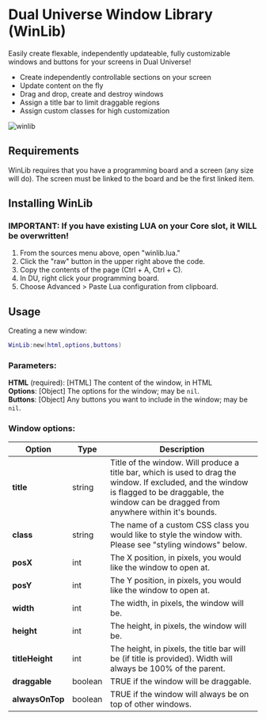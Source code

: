 # Dual Universe Window Library (WinLib)
Easily create flexable, independently updateable, fully customizable windows and buttons for your screens in Dual Universe!
* Create independently controllable sections on your screen
* Update content on the fly
* Drag and drop, create and destroy windows
* Assign a title bar to limit draggable regions
* Assign custom classes for high customization

![winlib](https://user-images.githubusercontent.com/7476963/99282992-07236700-27fa-11eb-8b77-bc749330678b.png)

## Requirements
WinLib requires that you have a programming board and a screen (any size will do). The screen must be linked to the board and be the first linked item.

## Installing WinLib
### IMPORTANT: If you have existing LUA on your Core slot, it WILL be overwritten!
1. From the sources menu above, open "winlib.lua."
2. Click the "raw" button in the upper right above the code.
3. Copy the contents of the page (Ctrl + A, Ctrl + C).
4. In DU, right click your programming board.
5. Choose Advanced > Paste Lua configuration from clipboard.

## Usage

Creating a new window:
```lua
WinLib:new(html,options,buttons)
```
### Parameters:
**HTML** (required): [HTML] The content of the window, in HTML<br />
**Options**: [Object] The options for the window; may be `nil`.<br />
**Buttons**: [Object] Any buttons you want to include in the window; may be `nil`.

### Window options:
Option | Type | Description 
-|-|-
**title** | string | Title of the window. Will produce a title bar, which is used to drag the window. If excluded, and the window is flagged to be draggable, the window can be dragged from anywhere within it's bounds.<br />
**class** | string | The name of a custom CSS class you would like to style the window with. Please see "styling windows" below.<br />
**posX** | int | The X position, in pixels, you would like the window to open at.<br />
**posY** | int | The Y position, in pixels, you would like the window to open at.<br />
**width** | int | The width, in pixels, the window will be.<br />
**height** | int | The height, in pixels, the window will be.<br />
**titleHeight** | int | The height, in pixels, the title bar will be (if title is provided). Width will always be 100% of the parent.<br />
**draggable** | boolean | TRUE if the window will be draggable.<br />
**alwaysOnTop** | boolean | TRUE if the window will always be on top of other windows.<br />

